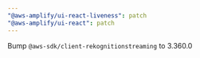 ```yaml
---
"@aws-amplify/ui-react-liveness": patch
"@aws-amplify/ui-react": patch
---
```


Bump `@aws-sdk/client-rekognitionstreaming` to 3.360.0

